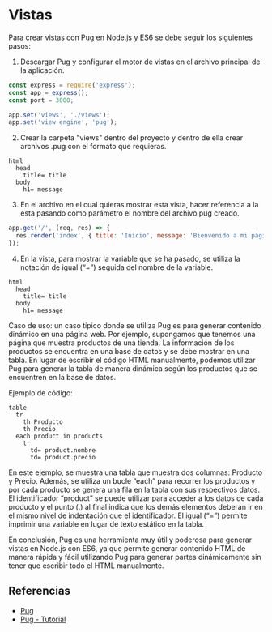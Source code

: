 # Vistas
Para crear vistas con Pug en Node.js y ES6 se debe seguir los siguientes pasos:

1. Descargar Pug y configurar el motor de vistas en el archivo principal de la aplicación.

```javascript
const express = require('express');
const app = express();
const port = 3000;

app.set('views', './views');
app.set('view engine', 'pug');
```

2. Crear la carpeta "views" dentro del proyecto y dentro de ella crear archivos .pug con el formato que requieras.

```pug
html
  head
    title= title
  body
    h1= message
```

3. En el archivo en el cual quieras mostrar esta vista, hacer referencia a la esta pasando como parámetro el nombre del archivo pug creado.

```javascript
app.get('/', (req, res) => {
  res.render('index', { title: 'Inicio', message: 'Bienvenido a mi página' })
});
```

4. En la vista, para mostrar la variable que se ha pasado, se utiliza la notación de igual (“=”) seguida del nombre de la variable.

```pug
html
  head
    title= title
  body
    h1= message
```

Caso de uso: un caso típico donde se utiliza Pug es para generar contenido dinámico en una página web. Por ejemplo, supongamos que tenemos una página que muestra productos de una tienda. La información de los productos se encuentra en una base de datos y se debe mostrar en una tabla. En lugar de escribir el código HTML manualmente, podemos utilizar Pug para generar la tabla de manera dinámica según los productos que se encuentren en la base de datos.

Ejemplo de código:

```pug
table
  tr
    th Producto
    th Precio
  each product in products
    tr
      td= product.nombre
      td= product.precio
```
En este ejemplo, se muestra una tabla que muestra dos columnas: Producto y Precio. Además, se utiliza un bucle “each” para recorrer los productos y por cada producto se genera una fila en la tabla con sus respectivos datos. El identificador “product” se puede utilizar para acceder a los datos de cada producto y el punto (.) al final indica que los demás elementos deberán ir en el mismo nivel de indentación que el identificador. El igual (“=”) permite imprimir una variable en lugar de texto estático en la tabla. 

En conclusión, Pug es una herramienta muy útil y poderosa para generar vistas en Node.js con ES6, ya que permite generar contenido HTML de manera rápida y fácil utilizando Pug para generar partes dinámicamente sin tener que escribir todo el HTML manualmente.

## Referencias

- [Pug](https://pugjs.org/api/getting-started.html)
- [Pug - Tutorial](https://www.youtube.com/watch?v=kt3cEjjkCZA)

